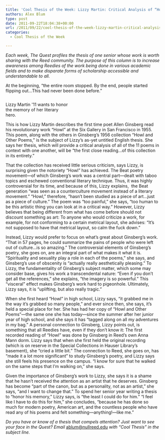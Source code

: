 ```yaml
---
title: 'Cool Thesis of the Week: Lizzy Martin: Critical Analysis of “Howl and Other Poems”'
authors: Alex Blum
type: post
date: 2011-09-22T18:04:38+00:00
url: /2011/09/22/cool-thesis-of-the-week-lizzy-martin-critical-analysis-of-howl-and-other-poems/
categories:
  - Cool Thesis of the Week

---
```

_Each week, The Quest profiles the thesis of one senior whose work is worth sharing with the Reed community. The purpose of this column is to increase awareness among Reedies of the work being done in various academic fields and to make disparate forms of scholarship accessible and understandable to all._

At the beginning, “the entire room stopped. By the end, people started flipping out&#8230;This had never been done before.”

<div id="attachment_1361" style="width: 210px" class="wp-caption alignright">
  <a href="http://www.reedquest.org/2011/09/cool-thesis-of-the-week-lizzy-martin-critical-analysis-of-howl-and-other-poems/cool-thesis1/" rel="attachment wp-att-1361"><img class="size-medium wp-image-1361" title="cool thesis1" src="https://i1.wp.com/www.reedquest.org/wp-content/uploads/2012/02/cool-thesis1-200x300.jpg?resize=200%2C300" alt="" data-recalc-dims="1" /></a>
  
  <p class="wp-caption-text">
    Lizzy Martin '11 wants to honor the memory of her literary hero.
  </p>
</div>

This is how Lizzy Martin describes the first time poet Allen Ginsberg read his revolutionary work “Howl” at the Six Gallery in San Francisco in 1955. This poem, along with the others in Ginsberg&#8217;s 1956 collection “Howl and Other Poems,” is the subject of Lizzy&#8217;s as-yet untitled English thesis. She says her thesis, which will provide a critical analysis of all of the 11 poems in context with one another, will be “the first close reading&#8230;of this collection in its entirety.”

That the collection has received little serious criticism, says Lizzy, is surprising given the notoriety “Howl” has achieved. The Beat poetry movement—of which Ginsberg&#8217;s work was a central part—dealt with taboo topics and eschewed conventional literary technique. Thus, it was highly controversial for its time, and because of this, Lizzy explains,  the Beat generation “was seen as a counterculture movement instead of a literary movement.” “Howl,” therefore, “hasn&#8217;t been studied as a piece of art&#8230;just as a piece of culture.” The poem was “too painful,” she says, “too human to be this artistic thing you can look at in a critical way.” However, Lizzy believes that being different from what has come before should not discount something as art: To anyone who would criticize a work, for example, for not conforming to a certain metrical layout, she advises: “It&#8217;s not supposed to have that metrical layout, so calm the fuck down.”

Instead, Lizzy would prefer to focus on what&#8217;s great about Ginsberg&#8217;s work. “That in 57 pages, he could summarize the pains of people who were left out of culture&#8230;is so amazing.” The controversial elements of Ginsberg&#8217;s poetry, she goes on, are an integral part of what makes it what it is. “Spirituality and sexuality play a role in each of the poems,” she says, and Ginsberg&#8217;s use of obscenity is “actually really aesthetically pleasing.” To Lizzy, the fundamentality of Ginsberg&#8217;s subject matter, which some may consider base, gives his work a transcendental nature: “Even if you don&#8217;t get all the references,” she explains, “the imagery is so powerful.” This “visceral” effect makes Ginsberg&#8217;s work hard to pigeonhole. Ultimately, Lizzy says, it is “uplifting, but also really tragic.”

When she first heard “Howl” in high school, Lizzy says, “it grabbed me in the way it&#8217;s grabbed so many people,” and ever since then, she says, it&#8217;s held a special place for her. She has had her copy of “Howl and Other Poems”—the same one she has today—since the summer after her junior year of high school, and she says it has “tagged along on all my adventures in my bag.” A personal connection to Ginsberg, Lizzy points out, is something that all Reedies have, even if they don&#8217;t know it: The first recorded reading of “Howl” was done by Ginsberg in Reed&#8217;s own Anna Mann dorm. Lizzy says that when she first held the original recording (which is on reserve in the Special Collections in Hauser Library&#8217;s basement), she “cried a little bit.” The connection to Reed, she goes on, has “made it a lot more significant” to study Ginsberg&#8217;s poetry, and Lizzy says she still feels his presence on the campus. “I know for sure that he walked on the same steps that I&#8217;m walking on,” she says.

Given the importance of Ginsberg’s work to Lizzy, she says it is a shame that he hasn&#8217;t received the attention as an artist that he deserves. Ginsberg has become “part of the canon, but as a personality, not as an artist,” she says, “and I want to change that.” To spend her senior year writing a thesis to “honor his memory,” Lizzy says, is “the least I could do for him.” “I feel like I have to do this for him,” she concludes, “because he has done so much for modern poetry, American art, and the countless people who have read any of his poems and felt something—anything!—like me.”

_Do you have or know of a thesis that compels attention? Just want to see your face in the Quest? Email_ [&#x61;&#x62;&#x6c;&#x75;&#x6d;&#x40;<span class="oe_displaynone">null</span>&#x72;&#x65;&#x65;&#x64;&#x2e;&#x65;&#x64;&#x75;][1] _with “Cool Thesis” in the subject line._

 [1]: mailto:&#x61;&#x62;&#x6c;&#x75;&#x6d;&#x40;&#x72;&#x65;&#x65;&#x64;&#x2e;&#x65;&#x64;&#x75;